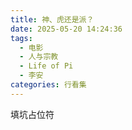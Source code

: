 ```yaml
---
title: 神、虎还是派？
date: 2025-05-20 14:24:36
tags:
  - 电影
  - 人与宗教
  - Life of Pi
  - 李安
categories: 行看集
---
```


填坑占位符

